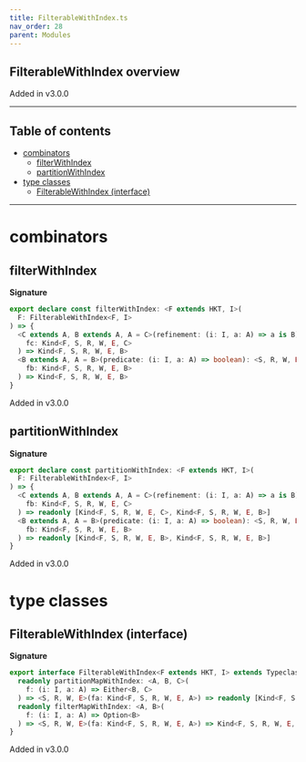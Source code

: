 ```yaml
---
title: FilterableWithIndex.ts
nav_order: 28
parent: Modules
---
```


## FilterableWithIndex overview

Added in v3.0.0

---

<h2 class="text-delta">Table of contents</h2>

- [combinators](#combinators)
  - [filterWithIndex](#filterwithindex)
  - [partitionWithIndex](#partitionwithindex)
- [type classes](#type-classes)
  - [FilterableWithIndex (interface)](#filterablewithindex-interface)

---

# combinators

## filterWithIndex

**Signature**

```ts
export declare const filterWithIndex: <F extends HKT, I>(
  F: FilterableWithIndex<F, I>
) => {
  <C extends A, B extends A, A = C>(refinement: (i: I, a: A) => a is B): <S, R, W, E>(
    fc: Kind<F, S, R, W, E, C>
  ) => Kind<F, S, R, W, E, B>
  <B extends A, A = B>(predicate: (i: I, a: A) => boolean): <S, R, W, E>(
    fb: Kind<F, S, R, W, E, B>
  ) => Kind<F, S, R, W, E, B>
}
```

Added in v3.0.0

## partitionWithIndex

**Signature**

```ts
export declare const partitionWithIndex: <F extends HKT, I>(
  F: FilterableWithIndex<F, I>
) => {
  <C extends A, B extends A, A = C>(refinement: (i: I, a: A) => a is B): <S, R, W, E>(
    fb: Kind<F, S, R, W, E, C>
  ) => readonly [Kind<F, S, R, W, E, C>, Kind<F, S, R, W, E, B>]
  <B extends A, A = B>(predicate: (i: I, a: A) => boolean): <S, R, W, E>(
    fb: Kind<F, S, R, W, E, B>
  ) => readonly [Kind<F, S, R, W, E, B>, Kind<F, S, R, W, E, B>]
}
```

Added in v3.0.0

# type classes

## FilterableWithIndex (interface)

**Signature**

```ts
export interface FilterableWithIndex<F extends HKT, I> extends Typeclass<F> {
  readonly partitionMapWithIndex: <A, B, C>(
    f: (i: I, a: A) => Either<B, C>
  ) => <S, R, W, E>(fa: Kind<F, S, R, W, E, A>) => readonly [Kind<F, S, R, W, E, B>, Kind<F, S, R, W, E, C>]
  readonly filterMapWithIndex: <A, B>(
    f: (i: I, a: A) => Option<B>
  ) => <S, R, W, E>(fa: Kind<F, S, R, W, E, A>) => Kind<F, S, R, W, E, B>
}
```

Added in v3.0.0
